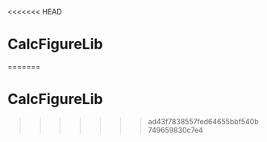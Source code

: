 <<<<<<< HEAD
# CalcFigureLib
=======
# CalcFigureLib
>>>>>>> ad43f7838557fed64655bbf540b749659830c7e4
